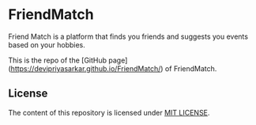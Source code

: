 # FriendMatch
Friend Match is a platform that finds you friends and suggests you events based on your hobbies.

This is the repo of the [GitHub page] (https://devipriyasarkar.github.io/FriendMatch/) of FriendMatch.

## License
The content of this repository is licensed under [MIT LICENSE](LICENSE).
